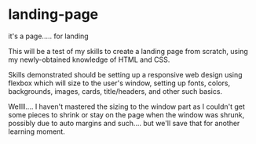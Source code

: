# landing-page
it's a page..... for landing

This will be a test of my skills to create a landing page from scratch, using my newly-obtained knowledge of HTML and CSS.

Skills demonstrated should be setting up a responsive web design using flexbox which will size to the user's window, setting up fonts, colors, backgrounds, images, cards, title/headers, and other such basics.

Wellll.... I haven't mastered the sizing to the window part as I couldn't get some pieces to shrink or stay on the page when the window was shrunk, possibly due to auto margins and such.... but we'll save that for another learning moment.
